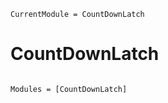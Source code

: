 ```@meta
CurrentModule = CountDownLatch
```

# CountDownLatch

```@index
```

```@autodocs
Modules = [CountDownLatch]
```
